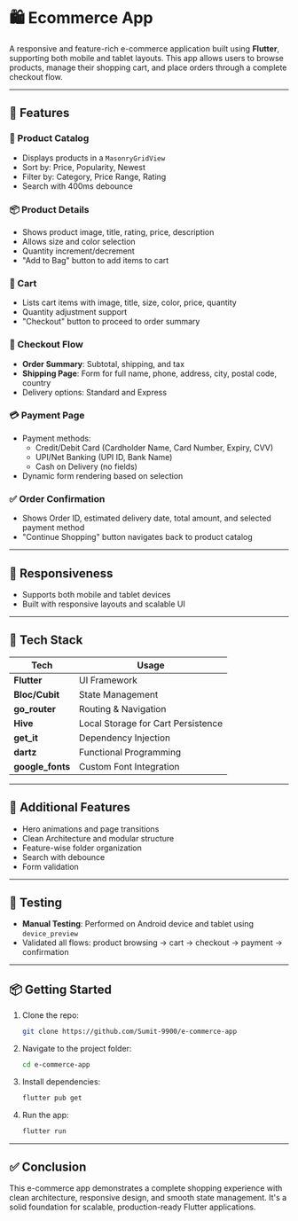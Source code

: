 # 🛍️ Ecommerce App

A responsive and feature-rich e-commerce application built using **Flutter**, supporting both mobile and tablet layouts. This app allows users to browse products, manage their shopping cart, and place orders through a complete checkout flow.

---

## 🚀 Features

### 🛒 Product Catalog
- Displays products in a `MasonryGridView`
- Sort by: Price, Popularity, Newest
- Filter by: Category, Price Range, Rating
- Search with 400ms debounce

### 📦 Product Details
- Shows product image, title, rating, price, description
- Allows size and color selection
- Quantity increment/decrement
- "Add to Bag" button to add items to cart

### 🧺 Cart
- Lists cart items with image, title, size, color, price, quantity
- Quantity adjustment support
- "Checkout" button to proceed to order summary

### 🚚 Checkout Flow
- **Order Summary**: Subtotal, shipping, and tax
- **Shipping Page**: Form for full name, phone, address, city, postal code, country
- Delivery options: Standard and Express

### 💳 Payment Page
- Payment methods:
  - Credit/Debit Card (Cardholder Name, Card Number, Expiry, CVV)
  - UPI/Net Banking (UPI ID, Bank Name)
  - Cash on Delivery (no fields)
- Dynamic form rendering based on selection

### ✅ Order Confirmation
- Shows Order ID, estimated delivery date, total amount, and selected payment method
- "Continue Shopping" button navigates back to product catalog

---

## 📱 Responsiveness
- Supports both mobile and tablet devices
- Built with responsive layouts and scalable UI

---

## 🧰 Tech Stack

| Tech              | Usage                                 |
|------------------|----------------------------------------|
| **Flutter**       | UI Framework                          |
| **Bloc/Cubit**    | State Management                      |
| **go_router**     | Routing & Navigation                  |
| **Hive**          | Local Storage for Cart Persistence    |
| **get_it**        | Dependency Injection                  |
| **dartz**         | Functional Programming                |
| **google_fonts**  | Custom Font Integration               |

---

## 🎨 Additional Features

- Hero animations and page transitions
- Clean Architecture and modular structure
- Feature-wise folder organization
- Search with debounce
- Form validation

---

## 🧪 Testing

- **Manual Testing**: Performed on Android device and tablet using `device_preview`
- Validated all flows: product browsing → cart → checkout → payment → confirmation

---

## 📦 Getting Started

1. Clone the repo:
   ```bash
   git clone https://github.com/Sumit-9900/e-commerce-app

2. Navigate to the project folder:
    ```bash
    cd e-commerce-app

3. Install dependencies:
    ```bash
    flutter pub get

4. Run the app:
    ```bash
    flutter run

---

## ✅ Conclusion

This e-commerce app demonstrates a complete shopping experience with clean architecture, responsive design, and smooth state management. It's a solid foundation for scalable, production-ready Flutter applications.
